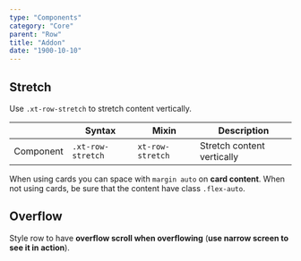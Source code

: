 ```yaml
---
type: "Components"
category: "Core"
parent: "Row"
title: "Addon"
date: "1900-10-10"
---
```


## Stretch

Use `.xt-row-stretch` to stretch content vertically.

<div class="xt-overflow-sub overflow-y-hidden overflow-x-scroll my-5 xt-my-auto w-full">

|                      | Syntax                          | Mixin            | Description                   |
| ----------------------- | ----------------------------------------- | -----------------------------| ----------------------------- |
| Component                  | `.xt-row-stretch`                     | `xt-row-stretch`                | Stretch content vertically            |

</div>

When using cards you can space with `margin auto` on **card content**. When not using cards, be sure that the content have class `.flex-auto`.

<demo>
  <demoinline src="demos/components/row/stretch">
  </demoinline>
</demo>

## Overflow

Style row to have **overflow scroll when overflowing** (**use narrow screen to see it in action**).

<demo>
  <div class="docs_demo_item" data-iframe="xtendui/demos/components/row/overflow">
  </div>
</demo>
